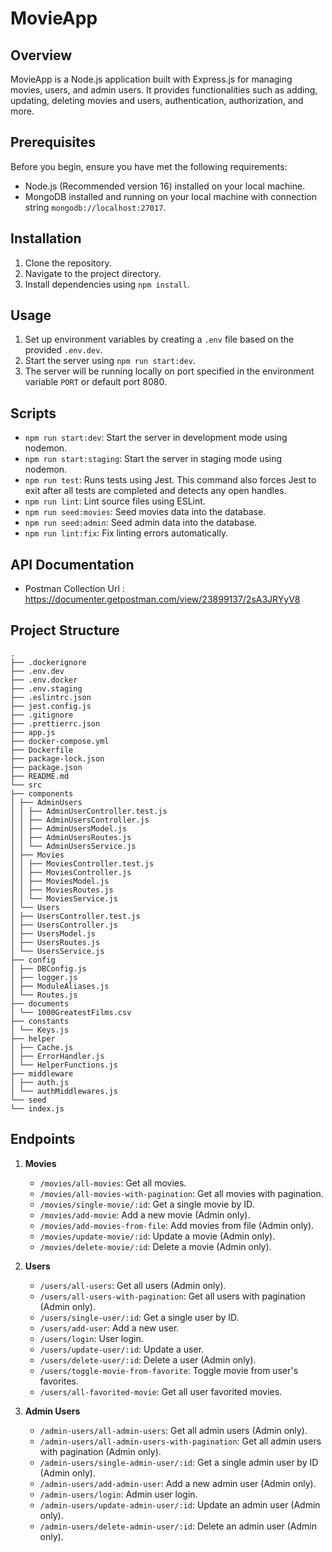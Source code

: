 # MovieApp

## Overview

MovieApp is a Node.js application built with Express.js for managing movies, users, and admin users. It provides functionalities such as adding, updating, deleting movies and users, authentication, authorization, and more.

## Prerequisites

Before you begin, ensure you have met the following requirements:

- Node.js (Recommended version 16) installed on your local machine.
- MongoDB installed and running on your local machine with connection string `mongodb://localhost:27017`.

## Installation

1. Clone the repository.
2. Navigate to the project directory.
3. Install dependencies using `npm install`.

## Usage

1. Set up environment variables by creating a `.env` file based on the provided `.env.dev`.
2. Start the server using `npm run start:dev`.
3. The server will be running locally on port specified in the environment variable `PORT` or default port 8080.

## Scripts

- `npm run start:dev`: Start the server in development mode using nodemon.
- `npm run start:staging`: Start the server in staging mode using nodemon.
- `npm run test`: Runs tests using Jest. This command also forces Jest to exit after all tests are completed and detects any open handles.
- `npm run lint`: Lint source files using ESLint.
- `npm run seed:movies`: Seed movies data into the database.
- `npm run seed:admin`: Seed admin data into the database.
- `npm run lint:fix`: Fix linting errors automatically.

## API Documentation

- Postman Collection Url : https://documenter.getpostman.com/view/23899137/2sA3JRYyV8

## Project Structure

```shell
.
├── .dockerignore
├── .env.dev
├── .env.docker
├── .env.staging
├── .eslintrc.json
├── jest.config.js
├── .gitignore
├── .prettierrc.json
├── app.js
├── docker-compose.yml
├── Dockerfile
├── package-lock.json
├── package.json
├── README.md
└── src
├── components
│ ├── AdminUsers
│ │ ├── AdminUserController.test.js
│ │ ├── AdminUsersController.js
│ │ ├── AdminUsersModel.js
│ │ ├── AdminUsersRoutes.js
│ │ └── AdminUsersService.js
│ ├── Movies
│ │ ├── MoviesController.test.js
│ │ ├── MoviesController.js
│ │ ├── MoviesModel.js
│ │ ├── MoviesRoutes.js
│ │ └── MoviesService.js
│ └── Users
│ ├── UsersController.test.js
│ ├── UsersController.js
│ ├── UsersModel.js
│ ├── UsersRoutes.js
│ └── UsersService.js
├── config
│ ├── DBConfig.js
│ ├── logger.js
│ ├── ModuleAliases.js
│ └── Routes.js
├── documents
│ └── 1000GreatestFilms.csv
├── constants
│ └── Keys.js
├── helper
│ ├── Cache.js
│ ├── ErrorHandler.js
│ └── HelperFunctions.js
├── middleware
│ ├── auth.js
│ └── authMiddlewares.js
└── seed
└── index.js
```

## Endpoints

1. **Movies**
   - `/movies/all-movies`: Get all movies.
   - `/movies/all-movies-with-pagination`: Get all movies with pagination.
   - `/movies/single-movie/:id`: Get a single movie by ID.
   - `/movies/add-movie`: Add a new movie (Admin only).
   - `/movies/add-movies-from-file`: Add movies from file (Admin only).
   - `/movies/update-movie/:id`: Update a movie (Admin only).
   - `/movies/delete-movie/:id`: Delete a movie (Admin only).
2. **Users**

   - `/users/all-users`: Get all users (Admin only).
   - `/users/all-users-with-pagination`: Get all users with pagination (Admin only).
   - `/users/single-user/:id`: Get a single user by ID.
   - `/users/add-user`: Add a new user.
   - `/users/login`: User login.
   - `/users/update-user/:id`: Update a user.
   - `/users/delete-user/:id`: Delete a user (Admin only).
   - `/users/toggle-movie-from-favorite`: Toggle movie from user's favorites.
   - `/users/all-favorited-movie`: Get all user favorited movies.

3. **Admin Users**
   - `/admin-users/all-admin-users`: Get all admin users (Admin only).
   - `/admin-users/all-admin-users-with-pagination`: Get all admin users with pagination (Admin only).
   - `/admin-users/single-admin-user/:id`: Get a single admin user by ID (Admin only).
   - `/admin-users/add-admin-user`: Add a new admin user (Admin only).
   - `/admin-users/login`: Admin user login.
   - `/admin-users/update-admin-user/:id`: Update an admin user (Admin only).
   - `/admin-users/delete-admin-user/:id`: Delete an admin user (Admin only).
